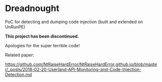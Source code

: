 # Dreadnought
PoC for detecting and dumping code injection (built and extended on UnRunPE)

**This project has been discontinued.**

Apologies for the super terrible code!

Related paper:

https://github.com/NtRaiseHardError/NtRaiseHardError.github.io/blob/master/_posts/2018-02-20-Userland-API-Monitoring-and-Code-Injection-Detection.md

